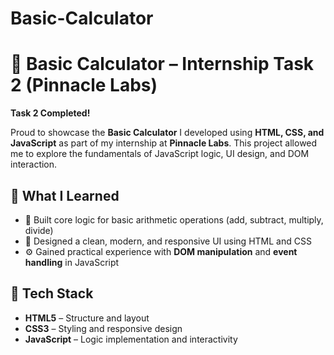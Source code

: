 # Basic-Calculator
# 🧮 Basic Calculator – Internship Task 2 (Pinnacle Labs)

**Task 2 Completed!**

Proud to showcase the **Basic Calculator** I developed using **HTML, CSS, and JavaScript** as part of my internship at **Pinnacle Labs**. This project allowed me to explore the fundamentals of JavaScript logic, UI design, and DOM interaction.

## 🔧 What I Learned

- 🔢 Built core logic for basic arithmetic operations (add, subtract, multiply, divide)
- 🎨 Designed a clean, modern, and responsive UI using HTML and CSS
- ⚙️ Gained practical experience with **DOM manipulation** and **event handling** in JavaScript

## 🚀 Tech Stack

- **HTML5** – Structure and layout
- **CSS3** – Styling and responsive design
- **JavaScript** – Logic implementation and interactivity

